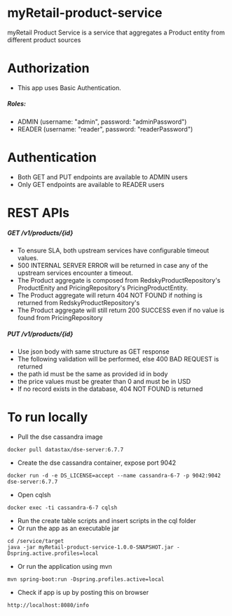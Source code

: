 # myRetail-product-service
myRetail Product Service is a service that aggregates a Product entity from different product sources

# Authorization
*  This app uses Basic Authentication.

#####  Roles:
* ADMIN 
 (username: "admin", password: "adminPassword")
* READER 
(username: "reader", password: "readerPassword")

# Authentication
* Both GET and PUT endpoints are available to ADMIN users
* Only GET endpoints are available to READER users

# REST APIs

##### GET /v1/products/{id}

   - To ensure SLA, both upstream services have configurable timeout values.
   - 500 INTERNAL SERVER ERROR will be returned in case any of the upstream services encounter a timeout.
   - The Product aggregate is composed from RedskyProductRepository's ProductEnity and PricingRepository's PricingProductEntity.
   - The Product aggregate will return 404 NOT FOUND if nothing is returned from RedskyProductRepository's
   - The Product aggregate will still return 200 SUCCESS even if no value is found from PricingRepository

##### PUT /v1/products/{id}

 - Use json body with same structure as GET response
 - The following validation will be performed, else 400 BAD REQUEST is returned
 - the path id must be the same as provided id in body
 - the price values must be greater than 0 and must be in USD
 - If no record exists in the database, 404 NOT FOUND is returned

# To run locally

- Pull the dse cassandra image

```
docker pull datastax/dse-server:6.7.7
```

- Create the dse cassandra container, expose port 9042

```
docker run -d -e DS_LICENSE=accept --name cassandra-6-7 -p 9042:9042 dse-server:6.7.7
```

- Open cqlsh

```
docker exec -ti cassandra-6-7 cqlsh
```

- Run the create table scripts and insert scripts in the cql folder
- Or run the app as an executable jar

```
cd /service/target
java -jar myRetail-product-service-1.0.0-SNAPSHOT.jar -Dspring.active.profiles=local
```
- Or run the application using mvn

```
mvn spring-boot:run -Dspring.profiles.active=local
```

- Check if app is up by posting this on browser

```
http://localhost:8080/info
```




